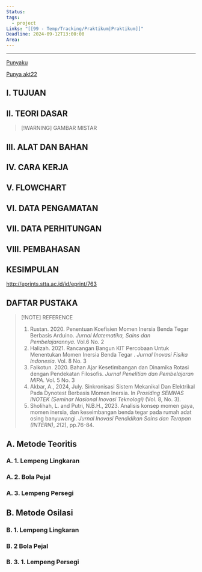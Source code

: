 ```yaml
---
Status: 
tags:
  - project
Links: "[[99 - Temp/Tracking/Praktikum|Praktikum]]"
Deadline: 2024-09-12T13:00:00
Area: 
---
```

---
[Punyaku](https://drive.google.com/drive/folders/1vi2jFx5av1kXOA-7HZQU3nO4bUKSzNJy)

[Punya akt22](https://drive.google.com/drive/folders/1EMtUyoV86TAGhQdoVaHXEoZVBOFGzg-8)
## I. TUJUAN
## II. TEORI DASAR

>[!WARNING] GAMBAR MISTAR

## III. ALAT DAN BAHAN

## IV. CARA KERJA

## V. FLOWCHART

## VI. DATA PENGAMATAN

## VII. DATA PERHITUNGAN

## VIII. PEMBAHASAN

## KESIMPULAN
http://eprints.stta.ac.id/id/eprint/763
## DAFTAR PUSTAKA

> [!NOTE] REFERENCE
> 1. Rustan. 2020. Penentuan Koefisien Momen Inersia Benda Tegar Berbasis Arduino. _Jurnal Matematika, Sains dan Pembelajarannya_. Vol.6 No. 2
> 2. Halizah. 2021. Rancangan Bangun KIT Percobaan Untuk Menentukan Momen Inersia Benda Tegar . _Jurnal Inovasi Fisika Indonesia_. Vol. 8 No. 3
> 3. Faikotun. 2020. Bahan Ajar Kesetimbangan  dan Dinamika Rotasi dengan Pendekatan Filosofis. _Jurnal Penelitian dan Pembelajaran MIPA_. Vol. 5 No. 3
> 4. Akbar, A., 2024, July. Sinkronisasi Sistem Mekanikal Dan Elektrikal Pada Dynotest Berbasis Momen Inersia. In _Prosiding SEMNAS INOTEK (Seminar Nasional Inovasi Teknologi)_ (Vol. 8, No. 3).
> 5. Sholihah, L. and Putri, N.B.H., 2023. Analisis konsep momen gaya, momen inersia, dan keseimbangan benda tegar pada rumah adat osing banyuwangi. _Jurnal Inovasi Pendidikan Sains dan Terapan (INTERN)_, _2_(2), pp.76-84.

## A. Metode Teoritis
### A. 1. Lempeng Lingkaran
### A. 2. Bola Pejal

### A. 3. Lempeng Persegi

## B. Metode Osilasi

### B. 1. Lempeng Lingkaran

### B. 2 Bola Pejal

### B. 3. 1. Lempeng Persegi